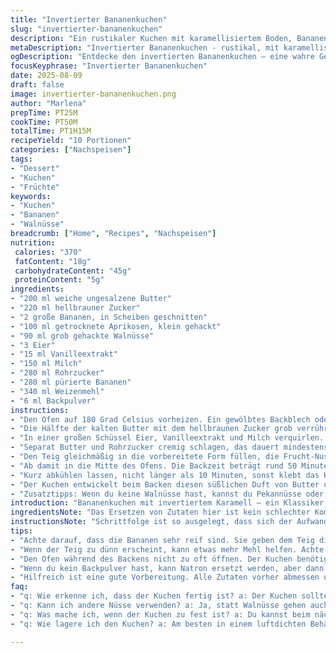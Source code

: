 ```yaml
---
title: "Invertierter Bananenkuchen"
slug: "invertierter-bananenkuchen"
description: "Ein rustikaler Kuchen mit karamellisiertem Boden, Bananenscheiben und einer nussigen Note; ein Wechsel von Kirschen zu getrockneten Aprikosen bringt Frische. Die Zutatenauswahl und -mengen wurden angepasst, ebenso die Backzeit leicht verlängert. Die Zubereitung basiert auf einem Butter-Zucker-Karamell, darauf bananenähnliche Früchte, übergossen mit einem luftigem Teig auf Bananenbasis, abgerundet mit Walnüssen. Wichtige Hinweise zum Erkennen des Garpunkts, zur perfekten Konsistenz und dem Umgang mit klebrigem Karamell sind enthalten. Die Vorgehensweise ist umgestellt für bessere Handhabung und Geschmack. Für Vegetarier, ohne spezielle Diätvorgaben, mit Tipps zu Ersatzstoffen für Butter und Eier."
metaDescription: "Invertierter Bananenkuchen - rustikal, mit karamellisiertem Boden, fruchtig und nussig; eine perfekte Kombination für jeden Anlass."
ogDescription: "Entdecke den invertierten Bananenkuchen – eine wahre Geschmacksexplosion mit Banane, Aprikosen und Walnüssen. Süß, herzhaft und perfekt gebacken."
focusKeyphrase: "Invertierter Bananenkuchen"
date: 2025-08-09
draft: false
image: invertierter-bananenkuchen.png
author: "Marlena"
prepTime: PT25M
cookTime: PT50M
totalTime: PT1H15M
recipeYield: "10 Portionen"
categories: ["Nachspeisen"]
tags:
- "Dessert"
- "Kuchen"
- "Früchte"
keywords:
- "Kuchen"
- "Bananen"
- "Walnüsse"
breadcrumb: ["Home", "Recipes", "Nachspeisen"]
nutrition: 
 calories: "370"
 fatContent: "18g"
 carbohydrateContent: "45g"
 proteinContent: "5g"
ingredients:
- "200 ml weiche ungesalzene Butter"
- "220 ml hellbrauner Zucker"
- "2 große Bananen, in Scheiben geschnitten"
- "100 ml getrocknete Aprikosen, klein gehackt"
- "90 ml grob gehackte Walnüsse"
- "3 Eier"
- "15 ml Vanilleextrakt"
- "150 ml Milch"
- "280 ml Rohrzucker"
- "280 ml pürierte Bananen"
- "340 ml Weizenmehl"
- "6 ml Backpulver"
instructions:
- "Den Ofen auf 180 Grad Celsius vorheizen. Ein gewölbtes Backblech oder eine 20 cm Kuchenform mit einem festen Boden bereitstellen, weil du den Kuchen später stürzen musst. Wichtig: Den Boden nicht zu dünn einfetten, sonst brennt der Karamell an, ein bisschen Butter reicht, sonst klebt es nicht richtig."
- "Die Hälfte der kalten Butter mit dem hellbraunen Zucker grob verrühren, das ist dein Karamellgrund. Direkt in die Form geben und mit einem Spatel so verteilen, dass der Boden komplett bedeckt ist. Sofort die Bananenscheiben darauflegen, dicht an dicht, denn ich habe bemerkt, dass sie sonst zu schnell austrocknen. Die Aprikosenstücke dazwischen verteilen und zuletzt die Walnüsse grob darüberstreuen. Diese Kombination gibt einen anderen Biss als Kirschen, die ich früher nahm – nicht zu süß, sondern etwas herb und saftig zugleich. Beiseite stellen, aber nicht erkalten lassen, das macht das Karamell sehr zäh."
- "In einer großen Schüssel Eier, Vanilleextrakt und Milch verquirlen. Ich nehme gelegentlich Mandelmilch für einen nussigen Touch, das klappt gut, auch wenn der Teig dann etwas dünnflüssiger wird. Auch hier ist das Verquirlen wichtig, damit die Eier nicht klumpen und sich gut mit den anderen Zutaten verbinden."
- "Separat Butter und Rohrzucker cremig schlagen, das dauert mindestens 5 Minuten mit Handmixer oder Küchenmaschine, sonst wird der Kuchen zu fest. Dann langsam die Bananenpüree hinzufügen. Sie sollten sehr reif sein, das gibt dem Teig Saftigkeit und Aroma. Dann abwechselnd die trockenen Zutaten – Mehl mit Backpulver – und die Ei-Milch-Mischung unterheben, nicht zu kräftig sonst fällt der Teig zusammen. Der Teig muss zähflüssig sein, nicht zu flüssig, sonst verlaufen die Bananenscheiben im Karamell."
- "Den Teig gleichmäßig in die vorbereitete Form füllen, die Frucht-Nuss-Karamell-Schicht soll gut bedeckt sein, aber nicht zu dick. Ich achte darauf, dass keine Luftblasen im Teig sind, die später Löcher machen. Mit einem Löffel blitzartig kleine Luftblasen zerdrücken."
- "Ab damit in die Mitte des Ofens. Die Backzeit beträgt rund 50 Minuten, ich kontrolliere nach 45 Minuten. Die goldbraune Farbe und ein sauber herausgezogener Holzstab signalisieren, dass der Kuchen fertig ist. Der Teig sollte spröde wirken, nicht mehr feucht glänzen. Wenn der Zahnstocher leicht feucht bleibt, etwas länger backen, sonst wird er zu trocken."
- "Kurz abkühlen lassen, nicht länger als 10 Minuten, sonst klebt das Karamell zu sehr fest. Umständlich, aber ich kippe die Form auf einen Teller und klopfe vorsichtig an den Rand, bis sich der Kuchen löst. Ein scharfes Messer am Rand löst vielleicht auch festhängende Nüsse oder Früchte. Die Seiten können etwas karamellisiert sein, das gibt Crunch. Solltest du Probleme haben beim Lösen, wärme den Rand ganz kurz mit einem heißen Lappen, das hilft."
- "Der Kuchen entwickelt beim Backen diesen süßlichen Duft von Butter und Banane; beim Anschneiden zeigen sich die nussigen Stücke, die Frucht bringt leichte Säure, alles wunderbar kontrastreich. Manchmal serviere ich dazu einen Schuss Rum oder einfach etwas Joghurt, das passt gut zum leicht süßen Grund."
- "Zusatztipps: Wenn du keine Walnüsse hast, kannst du Pekannüsse oder Mandeln nehmen, für die Frucht eignen sich getrocknete Feigen sehr gut. Butter lässt sich zu gleichen Teilen durch Pflanzenmargarine ersetzen, für eine vegane Version Eier durch 120 ml Apfelmus mit 2 Teelöffeln Backpulver austauschen. Immer auf die Konsistenz des Teigs achten. Das verhindert, dass der Kuchen zu kompakt wird oder zu flach aufgeht."
introduction: "Bananenkuchen mit invertiertem Karamell – ein Klassiker, den ich oft abgeändert habe, bis die Balance stimmte. Ursprünglich einfache Früchte, später Kirschen, heute getrocknete Aprikosen für mehr Tiefe. Banane bringt Saftigkeit, aber Vorsicht bei der Fruchtauswahl, zu viel Feuchtigkeit kann den Kuchen matschig machen. Kuchenform und Karamell verhaken sich gern, habe gelernt, butterte den Boden dünn genug und traute mich mehr an die Ränder. Backzeit ist nie exakt, besser auf Farbe, Geruch und Konsistenz achten. Auf das Hören beim Backen kommt es auch an – leichtes Blubbern im Karamell wird leiser, Oberfläche matt, dann raus aus dem Ofen. Eignet sich hervorragend als Nachmittagskuchen, schmeckt lauwarm besser als kalt. Einfach aber anspruchsvoll, mit Tiefgang."
ingredientsNote: "Das Ersetzen von Zutaten hier ist kein schlechter Kompromiss bei Frische oder Geschmack. Wenig Butter reduziert zwar den Geschmack, macht ihn aber leichter. Rohrzucker lässt den Karamellton tiefer werden als weißer Zucker. Bei getrockneten Aprikosen gut darauf achten, dass sie nicht zu hart sind; alternativ Pflaumen oder Datteln. Eier binden den Teig und bringen Luft, bei Ersatzprodukten wie Apfelmus sollte die Textur angepasst werden. Die Butter sollte möglichst weich sein, sonst vermischt sich der Teig nicht optimal. Der Zucker muss mehrfach gesiebt werden, keine Klumpen. Mehl mit Backpulver gut vermischen, damit keine Mehlnester im Teig entstehen. Bei luftdicht geschlossenem Ofen bleibt der Kuchen feuchter, gelegentlich Sparsam mit Backofentüröffnen, aber möglichst vermeiden."
instructionsNote: "Schrittfolge ist so ausgelegt, dass sich der Aufwand verteilt, frühes Karamell lohnt nur mit guter Vorbereitung. Die Konsistenz des Karamells ist entscheidend, zu früh schichten, dann läuft es davon, zu spät angehen, dann wird es steinhart. Wenn der Teig zu dick ist, kurz mit Milch nachhelfen. Auf Schichten achten: Früchte nicht zu dick, sonst schwer zu stürzen. Den Kuchen beim Auskühlen gut beobachten, wenn die Ränder schrumpfen, hat er Flüssigkeit verloren und wird trocken. Sauberes Werkzeug – Löffel, Schneebesen, Spatel – erleichtert das Einfüllen und Verquirlen. Holzstäbchenprobe ist immer noch der beste Indikator, aber Kombination mit Farbe und Geruch gibt mehr Sicherheit. Ein Überbacken oder zu frühes Herausnehmen sagt dir die Textur beim Berühren. Nicht zu fest drücken, sonst zerbricht der Kuchen. Erfahrung macht den Unterschied."
tips:
- "Achte darauf, dass die Bananen sehr reif sind. Sie geben dem Teig die nötige Saftigkeit. Verwende am besten welche, die schon kleine braune Flecken haben. Das Aroma wird dadurch intensiver. Alternativ kann man auch Pflaumen ausprobieren, aber die Textur ist anders."
- "Wenn der Teig zu dünn erscheint, kann etwas mehr Mehl helfen. Achte auf die Konsistenz des Teigs. Er sollte zähflüssig sein. Wenn sich Blasen bilden, das kann ein Indiz für zu viel Luft im Teig sein, dann am besten mit einem Löffel diese aufstechen."
- "Den Ofen während des Backens nicht zu oft öffnen. Der Kuchen benötigt eine gleichmäßige Hitze, um gleichmäßig zu backen. Wenn du die Hitze unterbrichst, wird das Innenleben oft nicht richtig aufgehen. Der Duft verrät, wann du einen Blick riskieren solltest; achte auf das Aroma."
- "Wenn du kein Backpulver hast, kann Natron ersetzt werden, aber dann auch etwas saure Milch hinzufügen. Das hilft, den Teig fluffig zu machen. Manchmal verwende ich auch Quark statt Butter für eine leichtere Variante, aber die Konsistenz verändert sich."
- "Hilfreich ist eine gute Vorbereitung. Alle Zutaten vorher abmessen und bereitstellen. Das macht den Prozess flüssiger. Und ein sauberes Werkzeug ist entscheidend; es verhindert Klumpen beim Teig. Besser soll jeder Löffel gut genutzt werden."
faq:
- "q: Wie erkenne ich, dass der Kuchen fertig ist? a: Der Kuchen sollte goldbraun sein. Ein Holzstäbchen muss sauber herausgezogen werden. Auch die Oberfläche muss matt sein und nicht mehr glänzen."
- "q: Kann ich andere Nüsse verwenden? a: Ja, statt Walnüsse gehen auch Mandeln oder Pekannüsse. Der Geschmack ändert sich, aber das ist ok. Für mehr Crunch einfach die Nüsse grob hacken. Das gibt einen anderen Biss."
- "q: Was mache ich, wenn der Kuchen zu fest ist? a: Du kannst beim nächsten Mal die Masse auflockern. Das geht mit mehr Milch oder weniger Mehl. Die Eier gut verquirlen. Auch das hilft, um eine luftige Konsistenz zu erhalten."
- "q: Wie lagere ich den Kuchen? a: Am besten in einem luftdichten Behälter. Er bleibt so länger frisch. Wenn er zu trocken wird, ein Stück Apfel für Feuchtigkeit dazulegen. Das hilft, die Frische zu bewahren."

---
```

